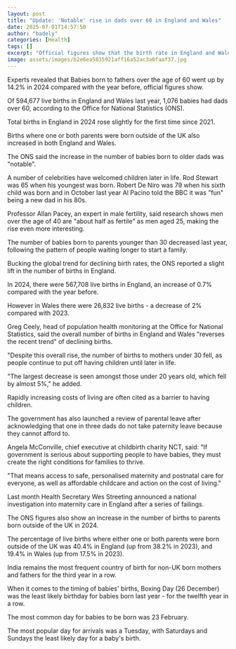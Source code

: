 ```yaml
---
layout: post
title: "Update: 'Notable' rise in dads over 60 in England and Wales"
date: 2025-07-01T14:57:50
author: "badely"
categories: [Health]
tags: []
excerpt: "Official figures show that the birth rate in England and Wales went up for the first time since 2021."
image: assets/images/b2e6ea5835921aff16a52ac3a0faaf37.jpg
---
```


Experts revealed that Babies born to fathers over the age of 60 went up by 14.2% in 2024 compared with the year before, official figures show. 

Of 594,677 live births in England and Wales last year, 1,076 babies had dads over 60, according to the Office for National Statistics (ONS).

Total births in England in 2024 rose slightly for the first time since 2021. 

Births where one or both parents were born outside of the UK also increased in both England and Wales.

The ONS said the increase in the number of babies born to older dads was "notable".

A number of celebrities have welcomed children later in life. Rod Stewart was 65 when his youngest was born. Robert De Niro was 79 when his sixth child was born and in October last year Al Pacino told the BBC it was "fun" being a new dad in his 80s.

Professor Allan Pacey, an expert in male fertility, said research shows men over the age of 40 are "about half as fertile" as men aged 25, making the rise even more interesting.

The number of babies born to parents younger than 30 decreased last year, following the pattern of people waiting longer to start a family.

Bucking the global trend for declining birth rates, the ONS reported a slight lift in the number of births in England.

In 2024, there were 567,708 live births in England, an increase of 0.7% compared with the year before.

However in Wales there were 26,832 live births - a decrease of 2% compared with 2023.

Greg Ceely, head of population health monitoring at the Office for National Statistics, said the overall number of births in England and Wales "reverses the recent trend" of declining births. 

"Despite this overall rise, the number of births to mothers under 30 fell, as people continue to put off having children until later in life. 

"The largest decrease is seen amongst those under 20 years old, which fell by almost 5%," he added.

Rapidly increasing costs of living are often cited as a barrier to having children.  

The government has also launched a review of parental leave after acknowledging that one in three dads do not take paternity leave because they cannot afford to.

Angela McConville, chief executive at childbirth charity NCT, said: "If government is serious about supporting people to have babies, they must create the right conditions for families to thrive. 

"That means access to safe, personalised maternity and postnatal care for everyone, as well as affordable childcare and action on the cost of living."

Last month Health Secretary Wes Streeting announced a national investigation into maternity care in England after a series of failings.

The ONS figures also show an increase in the number of births to parents born outside of the UK in 2024.

The percentage of live births where either one or both parents were born outside of the UK was 40.4% in England (up from 38.2% in 2023), and 19.4% in Wales (up from 17.5% in 2023).

India remains the most frequent country of birth for non-UK born mothers and fathers for the third year in a row.

When it comes to the timing of babies' births, Boxing Day (26 December) was the least likely birthday for babies born last year - for the twelfth year in a row.

The most common day for babies to be born was 23 February. 

The most popular day for arrivals was a Tuesday, with Saturdays and Sundays the least likely day for a baby's birth.

